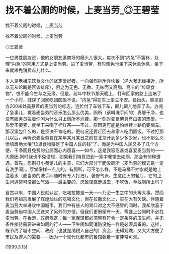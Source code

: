 # 找不着公厕的时候，上麦当劳_◎王碧莹

找不着公厕的时候，上麦当劳

找不着公厕的时候，上麦当劳

◎王碧莹

一位男性朋友说，他的女朋友逛商场的瘾头儿很大，每次不到“内急”不罢休，处理“内急”的常用方式是上麦当劳。进了麦当劳，有时难免也坐下来休息休息，坐下来就难免消费点儿什么。

本人是老祖宗饮食文化的坚定爱好者，一向强烈排斥洋快餐（洋大餐无缘接近，所以无从论断是否该排斥），目之为无色、无香、无味而又高脂、高卡的“垃圾食物”，恨不能今生与之无缘。但是，前年中秋节那天晚上，打车回家的路上连堵了一个小时，耽误了回家吃团圆饭不说，“内急”得在车上坐立不安。猛抬头，瞧见前方200米处高悬着的麦当劳的标志，连忙付了车钱下车，颠儿颠儿地奔了去。办完了急事儿，觉着麦当劳的音乐怎么那么优美，厕所（该叫洗手间的）真够干净，也没有服务员拦着你问为什么只上厕所不消费。那一刻对麦当劳真有由衷的热爱。一热爱不要紧，就坐下来喝了杯红茶——不过，原因更可能是怕继续上路仍要堵车。那汉堡包什么的，是坚决不肯吃的。更何况还要赶回去和家人吃团圆饭。不过打那儿以后，再听说麦当劳要在某年某月某日之前在北京开到多少多少家，也不那么义愤填膺地大嚷“垃圾食物赚足了中国人民的钱”了，而是为中国人民又多了几个方便、干净而且免费的公厕而心内窃喜——如今，这是我容忍甚或喜爱麦当劳的——大原因.同时我也不免设想，如果我们特意进到一家中餐馆去如厕，那会有何种遭遇。首先，您别打小餐馆儿的主意，它们大部分干脆没厕所（麦当劳的模式是一定有洗手间）。厅堂像样一点儿的，有厕所，可不怎么样，不是马桶不抽水就是地上注着水（麦当劳的洗手间随时有专人打扫）。装修气派、生意红火的餐厅，它的卫生间通常可没那么气派——最主要的，您敢径直走进去，不吃饭，单找厕所上吗？

自古以来，中国人民就认定，吃喝拉撒是一天——乃至一生之中的头等大事。然而我们老祖宗发展了辉煌灿烂的吃喝文化，但在拉撒文化上，实在大有欠缺。伴随着麦当劳大举进攻中国城市，我们中有些人的胃口对之大不感冒的同时，我却欣喜于麦当劳绐中国人民送来了另外的方便。但我们更盼望有一天，需要上公厕时不必找麦当劳。在香港，政府规定：每一家餐馆都必须带有符合一定条件的卫生间，并无条件接待需要进来如厕的行人——卫生间如同消防没施一样是必须具备的。这样，既节约了城市空间、政府（也就是纳税人自己的）资金，无碍观瞻，又大大方便了市民及游人的需要——因为一个现代化都市的餐馆数量一定非常可观。

(1999.3.15)